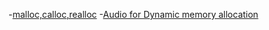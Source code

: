 -[malloc,calloc,realloc](malloc,calloc,realloc.md)
-[Audio for Dynamic memory allocation](Audio_for_dynamic_memory_allocation.md)
